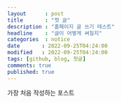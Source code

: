 ```yaml
---
layout      : post
title       : "첫 글"
description : "홈페이지 글 쓰기 테스트"
headline    : "글이 어떻게 써질지"
categories  : notice
date       : 2022-09-25T04:24:00
modified   : 2022-09-25T04:24:00
tags: [github, blog, 첫글]
comments: true
published: true
---
```



가장 처음 작성하는 포스트
